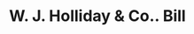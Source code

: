 ---
doi: 10.7916/D8W10J3D
date_other: '1931'
date_other_textual: '1931'
form: printed ephemera
genre:
- Invoices
name:
- W. J. Holliday & Co.
object_in_context_url: https://biggert.cul.columbia.edu/items/view/ave_biggert_01841
subject_hierarchical_geographic:
- Indianapolis, Indiana, United States
subject_name:
- W. J. Holliday & Co.
title: W. J. Holliday & Co.. Bill
sort_title: W. J. Holliday & Co.. Bill
call_number: ave_biggert_01841
coordinates:
- 39.791,-86.148
pid: ave_biggert_01841
identifiers: ave_biggert_01841
permalink: /biggert/ave_biggert_01841/
layout: iiif-image-page
---